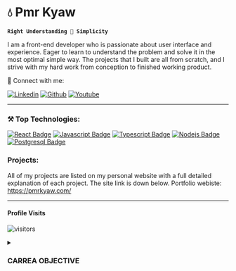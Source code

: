 # 💧 Pmr Kyaw

**`Right Understanding 🏹 Simplicity`**


I am a front-end developer who is passionate about user interface and experience. Eager to learn to understand the problem and solve it in the most optimal simple way. The projects that I built are all from scratch, and I strive with my hard work from conception to finished working product.

📡 Connect with me:

[![Linkedin](https://github.com/PmrKyaw/logo/blob/main/linkedin.svg)](https://www.linkedin.com/in/kyaw-htet-7a9bb2237)
[![Github](https://github.com/PmrKyaw/logo/blob/main/github.svg)](https://github.com/PmrKyaw)
[![Youtube](https://github.com/PmrKyaw/logo/blob/main/youtube.svg)](https://www.youtube.com/@kyawpmr6862/featured)


----

### ⚒ Top Technologies:

[![React Badge](https://img.shields.io/badge/-React-5BD4F5?style=for-the-badge&labelColor=gray&logo=react&logoColor=ffff)](#) [![Javascript Badge](https://img.shields.io/badge/-Javascript-F1D91C?style=for-the-badge&labelColor=gray&logo=javascript&logoColor=F0DB4F)](#) [![Typescript Badge](https://img.shields.io/badge/-Typescript-007acc?style=for-the-badge&labelColor=gray&logo=typescript&logoColor=007acc)](#) [![Nodejs Badge](https://img.shields.io/badge/-Nodejs-3C873A?style=for-the-badge&labelColor=gray&logo=node.js&logoColor=3C873A)](#) [![Postgresql Badge](https://img.shields.io/badge/-Postgresql-32648D?style=for-the-badge&labelColor=lightgray&logo=postgresql&logoColor=09497c)](#)


### Projects:

All of my projects are listed on my personal website with a full detailed explanation of each project. The site link is down below.
Portfolio webiste: https://pmrkyaw.com/


----

#### Profile Visits 

![visitors](https://komarev.com/ghpvc/?username=PmrKyaw)


<details>
 <summary><h3>CARREA OBJECTIVE</h3></summary>
 With my dynamic professional qualities, my goal is to apply my enthusiasm for creating intuitive and visually appealing websites to contribute positively to a dynamic team. I excel in problem-solving, organization, and analysis, to help develop user-friendly interfaces that enhance the overall user experience. Dedicated to continuous learning and growth in the field of front-end development, with a focus on mastering modern frameworks and best practices to deliver high-quality solutions. My passion for front-end development drives me to continuously learn and grow to deliver high-quality solutions that meet both user needs and business objectives.

